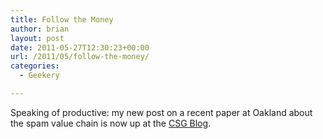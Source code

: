```yaml
---
title: Follow the Money
author: brian
layout: post
date: 2011-05-27T12:30:23+00:00
url: /2011/05/follow-the-money/
categories:
  - Geekery

---
```

Speaking of productive: my new post on a recent paper at Oakland about the spam value chain is now up at the [CSG Blog][1].

 [1]: http://blogs.ethz.ch/csg/2011/05/27/follow-the-money/